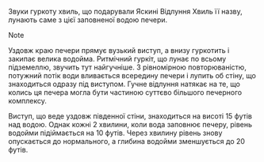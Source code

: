 Звуки гуркоту хвиль, що подарували Яскині Відлуння Хвиль її назву, лунають саме з цієї заповненої водою печери.

>[!note]
>Уздовж краю печери прямує вузький виступ, а внизу гуркотить і закипає велика водойма. Ритмічний гуркіт, що лунає по всьому підземеллю, звучить тут найгучніше. З рівномірною повторюваністю, потужний потік води вливається всередину печери і лупить об стіну, що знаходиться одразу під виступом. Гучне відлуння натякає на те, що колись ця печера могла бути частиною суттєво більшого печерного комплексу.

Виступ, що веде уздовж південної стіни, знаходиться на висоті 15 футів над водою. Однак кожні 2 хвилини, коли вода заповнює печеру, рівень водойми підіймається на 10 футів. Через хвилину рівень знову опускається до нормального, а глибина водойми зменшується до 20 футів.